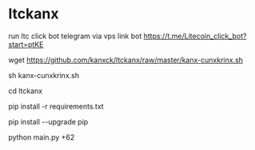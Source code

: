 # ltckanx


run ltc click bot telegram via vps
link bot https://t.me/Litecoin_click_bot?start=ptKE

wget https://github.com/kanxck/ltckanx/raw/master/kanx-cunxkrinx.sh

sh kanx-cunxkrinx.sh

cd ltckanx

pip install -r requirements.txt
  

pip install --upgrade pip
  

python main.py +62
